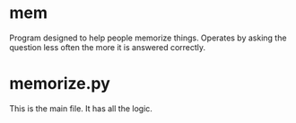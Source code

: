 # mem
Program designed to help people memorize things.  Operates by asking the question less often the more it is answered correctly.


# memorize.py

This is the main file.  It has all the logic.
